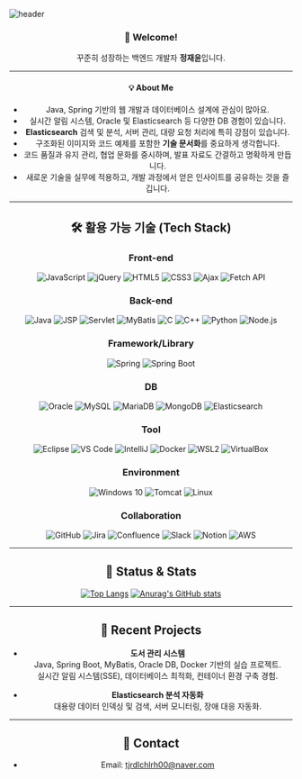 <!-- 헤더 이미지 -->
![header](https://capsule-render.vercel.app/api?type=waving&color=gradient&height=300&section=header&text=방문해%20주셔서%20감사합니다!&fontSize=40)

<div align="center">

### 👋 Welcome!  
꾸준히 성장하는 백엔드 개발자 **정재윤**입니다.

---

#### 💡 About Me
- Java, Spring 기반의 웹 개발과 데이터베이스 설계에 관심이 많아요.
- 실시간 알림 시스템, Oracle 및 Elasticsearch 등 다양한 DB 경험이 있습니다.
- **Elasticsearch** 검색 및 분석, 서버 관리, 대량 요청 처리에 특히 강점이 있습니다.
- 구조화된 이미지와 코드 예제를 포함한 **기술 문서화**를 중요하게 생각합니다.
- 코드 품질과 유지 관리, 협업 문화를 중시하며, 발표 자료도 간결하고 명확하게 만듭니다.
- 새로운 기술을 실무에 적용하고, 개발 과정에서 얻은 인사이트를 공유하는 것을 즐깁니다.

---

## 🛠️ 활용 가능 기술 (Tech Stack)

### Front-end
![JavaScript](https://img.shields.io/badge/JavaScript-F7DF1E?style=for-the-badge&logo=javascript&logoColor=black)
![jQuery](https://img.shields.io/badge/jQuery-0769FA?style=for-the-badge&logo=jquery&logoColor=white)
![HTML5](https://img.shields.io/badge/HTML5-E34F26?style=for-the-badge&logo=html5&logoColor=white)
![CSS3](https://img.shields.io/badge/CSS3-1572B6?style=for-the-badge&logo=css3&logoColor=white)
![Ajax](https://img.shields.io/badge/Ajax-25A162?style=for-the-badge)
![Fetch API](https://img.shields.io/badge/Fetch%20API-20232A?style=for-the-badge)

### Back-end
![Java](https://img.shields.io/badge/Java-007396?style=for-the-badge&logo=java&logoColor=white)
![JSP](https://img.shields.io/badge/JSP-007396?style=for-the-badge)
![Servlet](https://img.shields.io/badge/Servlet-6DB33F?style=for-the-badge)
![MyBatis](https://img.shields.io/badge/MyBatis-0052CC?style=for-the-badge)
![C](https://img.shields.io/badge/C-00599C?style=for-the-badge&logo=c&logoColor=white)
![C++](https://img.shields.io/badge/C++-00599C?style=for-the-badge&logo=c%2B%2B&logoColor=white)
![Python](https://img.shields.io/badge/Python-3776AB?style=for-the-badge&logo=python&logoColor=white)
![Node.js](https://img.shields.io/badge/Node.js-339933?style=for-the-badge&logo=node.js&logoColor=white)

### Framework/Library
![Spring](https://img.shields.io/badge/Spring-6DB33F?style=for-the-badge&logo=spring&logoColor=white)
![Spring Boot](https://img.shields.io/badge/Spring%20Boot-6DB33F?style=for-the-badge&logo=spring-boot&logoColor=white)

### DB
![Oracle](https://img.shields.io/badge/Oracle-F80000?style=for-the-badge&logo=oracle&logoColor=white)
![MySQL](https://img.shields.io/badge/MySQL-4479A1?style=for-the-badge&logo=mysql&logoColor=white)
![MariaDB](https://img.shields.io/badge/MariaDB-003545?style=for-the-badge&logo=mariadb&logoColor=white)
![MongoDB](https://img.shields.io/badge/MongoDB-47A248?style=for-the-badge&logo=mongodb&logoColor=white)
![Elasticsearch](https://img.shields.io/badge/Elasticsearch-005571?style=for-the-badge&logo=elasticsearch&logoColor=white)

### Tool
![Eclipse](https://img.shields.io/badge/Eclipse-2C2255?style=for-the-badge&logo=eclipse&logoColor=white)
![VS Code](https://img.shields.io/badge/VS%20Code-007ACC?style=for-the-badge&logo=visual-studio-code&logoColor=white)
![IntelliJ](https://img.shields.io/badge/IntelliJ-000000?style=for-the-badge&logo=intellij-idea&logoColor=white)
![Docker](https://img.shields.io/badge/Docker-2496ED?style=for-the-badge&logo=docker&logoColor=white)
![WSL2](https://img.shields.io/badge/WSL2-4D4D4D?style=for-the-badge)
![VirtualBox](https://img.shields.io/badge/VirtualBox-183A61?style=for-the-badge&logo=virtualbox&logoColor=white)

### Environment
![Windows 10](https://img.shields.io/badge/Windows%2010-0078D6?style=for-the-badge&logo=windows&logoColor=white)
![Tomcat](https://img.shields.io/badge/Tomcat-F8DC75?style=for-the-badge&logo=apache-tomcat&logoColor=black)
![Linux](https://img.shields.io/badge/Linux-FCC624?style=for-the-badge&logo=linux&logoColor=black)

### Collaboration
![GitHub](https://img.shields.io/badge/GitHub-181717?style=for-the-badge&logo=github&logoColor=white)
![Jira](https://img.shields.io/badge/Jira-0052CC?style=for-the-badge&logo=jira&logoColor=white)
![Confluence](https://img.shields.io/badge/Confluence-172B4D?style=for-the-badge&logo=confluence&logoColor=white)
![Slack](https://img.shields.io/badge/Slack-4A154B?style=for-the-badge&logo=slack&logoColor=white)
![Notion](https://img.shields.io/badge/Notion-000000?style=for-the-badge&logo=notion&logoColor=white)
![AWS](https://img.shields.io/badge/AWS-232F3E?style=for-the-badge&logo=amazon-aws&logoColor=white)

---

## 🚩 Status & Stats

[![Top Langs](https://github-readme-stats.vercel.app/api/top-langs/?username=tjrdl&layout=compact&theme=gradient)](https://github.com/anuraghazra/github-readme-stats)
[![Anurag's GitHub stats](https://github-readme-stats.vercel.app/api?username=tjrdl&show_icons=true&theme=gradient)](https://github.com/anuraghazra/github-readme-stats)

---

## 📝 Recent Projects

- **도서 관리 시스템**  
  Java, Spring Boot, MyBatis, Oracle DB, Docker 기반의 실습 프로젝트.  
  실시간 알림 시스템(SSE), 데이터베이스 최적화, 컨테이너 환경 구축 경험.

- **Elasticsearch 분석 자동화**  
  대용량 데이터 인덱싱 및 검색, 서버 모니터링, 장애 대응 자동화.

---

## 💬 Contact

- Email: tjrdlchlrh00@naver.com

</div>
